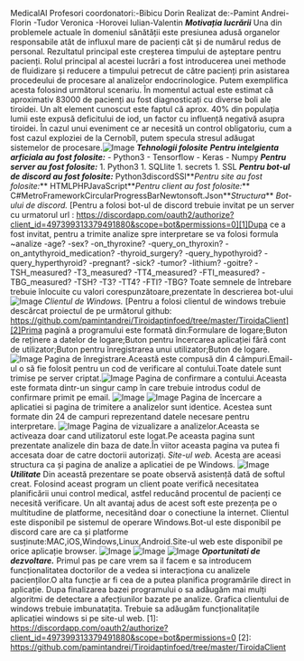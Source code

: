 MedicalAI Profesori coordonatori:-Bibicu Dorin Realizat de:-Pamint Andrei-Florin -Tudor Veronica -Horovei Iulian-Valentin **_Motivația lucrării_** Una din problemele actuale în domeniul sănătății este presiunea adusă organelor responsabile atât de influxul mare de pacienți cât și de numărul redus de personal. Rezultatul principal este creșterea timpului de așteptare pentru pacienți. Rolul principal al acestei lucrări a fost introducerea unei methode de fluidizare și reducere a timpului petrecut de către pacienți prin asistarea procedeului de procesare al analizelor endocrinologice. Putem exemplifica acesta folosind următorul scenariu. În momentul actual este estimat că aproximativ 83000 de pacienți au fost diagnosticați cu diverse boli ale tiroidei. Un alt element cunoscut este faptul că aprox. 40% din populația lumii este expusă deficitului de iod, un factor cu influență negativă asupra tiroidei. În cazul unui eveniment ce ar necesită un control obligatoriu, cum a fost cazul exploziei de la Cernobîl, putem specula stresul adăugat sistemelor de procesare.![Image](C:\xampp\htdocs\docx2md-master\images\image1.jpeg) **_Tehnologii folosite_** **_Pentru intelgienta arficiala au fost folosite:_** - Python3 - Tensorflow - Keras - Numpy **_Pentru server au fost folosite:_** 1. Python3 1. SQLlite 1. secrets 1. SSL **_Pentru bot-ul de discord au fost folosite:_** Python3discordSSl**_Pentru site au fost folosite:_** HTMLPHPJavaScript**_Pentru client au fost folosite:_** C#MetroFrameworkCircularProgressBarNewtonsoft.Json**_Structura_** _Bot-ului de discord._ [Pentru a folosi bot-ul de discord trebuie invitat pe un server cu urmatorul url : https://discordapp.com/oauth2/authorize?client_id=497399313379491880&scope=bot&permissions=0][1]Dupa ce a fost invitat, pentru a trimite analize spre interpretare se va folosi formula \~analize -age? -sex? -on\_thyroxine? -query\_on\_thyroxin? -on\_antythyroid\_medication? -thyroid\_surgery? -query\_hypothyroid? -query\_hyperthyroid? -pregnant? -sick? -tumor? -lithium? -goitre? -TSH\_measured? -T3\_measured? -TT4\_measured? -FTI\_measured? -TBG\_measured? -TSH? -T3? -TT4? -FTI? -TBG? Toate semnele de întrebare trebuie înlocuite cu valori corespunzătoare,prezentate în descrierea bot-ului ![Image](C:\xampp\htdocs\docx2md-master\images\image2.png) _Clientul de Windows._ [Pentru a folosi clientul de windows trebuie descărcat proiectul de pe următorul github: https://github.com/pamintandrei/Tiroidaptinfoed/tree/master/TiroidaClient][2]Prima pagină a programului este formată din:Formulare de logare;Buton de reținere a datelor de logare;Buton pentru încercarea aplicației fără cont de utilizator;Buton pentru înregistrarea unui utilizator;Buton de logare. ![Image](C:\xampp\htdocs\docx2md-master\images\image3.png) Pagina de înregistrare.Această este compusă din 4 câmpuri.Email-ul o să fie folosit pentru un cod de verificare al contului.Toate datele sunt trimise pe server criptat.![Image](C:\xampp\htdocs\docx2md-master\images\image4.png) Pagina de confirmare a contului.Aceasta este formata dintr-un singur camp în care trebuie introdus codul de confirmare primit pe email. ![Image](C:\xampp\htdocs\docx2md-master\images\image5.png) ![Image](C:\xampp\htdocs\docx2md-master\images\image6.png) Pagina de încercare a aplicatiei si pagina de trimitere a analizelor sunt identice. Acestea sunt formate din 24 de campuri reprezentand datele necesare pentru interpretare. ![Image](C:\xampp\htdocs\docx2md-master\images\image7.png) Pagina de vizualizare a analizelor.Aceasta se activeaza doar cand utilizatorul este logat.Pe aceasta pagina sunt prezentate analizele din baza de date.În viitor aceasta pagina va putea fi accesata doar de catre doctorii autorizați. _Site-ul web._ Acesta are aceasi structura ca și pagina de analize a aplicatiei de pe Windows. ![Image](C:\xampp\htdocs\docx2md-master\images\image8.png) **_Utilitate_** Din această prezentare se poate observă asistență dată de softul creat. Folosind aceast program un client poate verifică necesitatea planificării unui control medical, astfel reducând procentul de pacienți ce necesită verificare. Un alt avantaj adus de acest soft este prezența pe o multitudine de platforme, necesitând doar o conectiune la internet. Clientul este disponibil pe sistemul de operare Windows.Bot-ul este disponibil pe discord care are ca și platforme susținute:MAC,iOS,Windows,Linux,Android.Site-ul web este disponibil pe orice aplicație browser. ![Image](C:\xampp\htdocs\docx2md-master\images\image9.jpeg) ![Image](C:\xampp\htdocs\docx2md-master\images\image10.jpeg) ![Image](C:\xampp\htdocs\docx2md-master\images\image11.png) **_Oportunitati de dezvoltare._** Primul pas pe care vrem sa il facem e sa introducem funcționalitatea doctorilor de a vedea si interacționa cu analizele pacienților.O alta funcție ar fi cea de a putea planifica programările direct in aplicație. Dupa finalizarea bazei programului o sa adăugăm mai mulți algoritmi de detectare a afecțiunilor bazate pe analize. Grafica clientului de windows trebuie imbunatațita. Trebuie sa adăugăm funcționalitațile aplicației windows si pe site-ul web. [1]: https://discordapp.com/oauth2/authorize?client_id=497399313379491880&scope=bot&permissions=0 [2]: https://github.com/pamintandrei/Tiroidaptinfoed/tree/master/TiroidaClient
